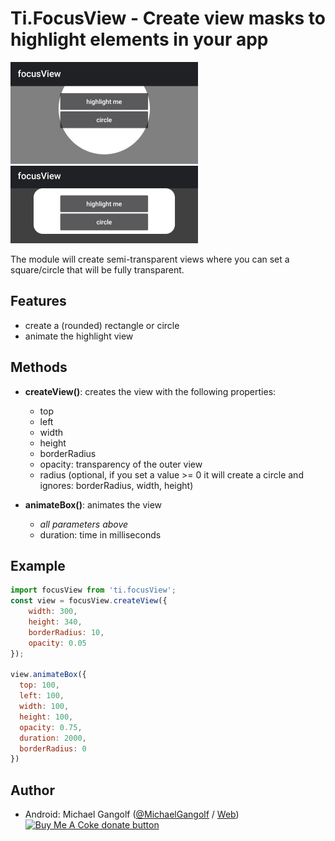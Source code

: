 # Ti.FocusView - Create view masks to highlight elements in your app

<img src="./assets/img1.png"/>
<img src="./assets/img2.png"/>

The module will create semi-transparent views where you can set a square/circle that will be fully transparent.

## Features

-   create a (rounded) rectangle or circle
-   animate the highlight view

## Methods

-   <b>createView()</b>: creates the view with the following properties:
    -   top
    -   left
    -   width
    -   height
    -   borderRadius
    -   opacity: transparency of the outer view
    -   radius (optional, if you set a value >= 0 it will create a circle and ignores: borderRadius, width, height)

-   <b>animateBox()</b>: animates the view
    -   _all parameters above_
    -   duration: time in milliseconds

## Example

```js
import focusView from 'ti.focusView';
const view = focusView.createView({
	width: 300,
	height: 340,
	borderRadius: 10,
	opacity: 0.05
});

view.animateBox({
  top: 100,
  left: 100,
  width: 100,
  height: 100,
  opacity: 0.75,
  duration: 2000,
  borderRadius: 0
})
```

## Author

- Android: Michael Gangolf ([@MichaelGangolf](https://twitter.com/MichaelGangolf) / [Web](http://migaweb.de)) <span class="badge-buymeacoffee"><a href="https://www.buymeacoffee.com/miga" title="donate"><img src="https://img.shields.io/badge/buy%20me%20a%20coke-donate-orange.svg" alt="Buy Me A Coke donate button" /></a></span>

